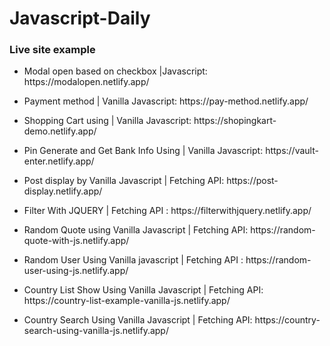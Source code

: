 # Javascript-Daily

### Live site example<br>
- <p>Modal open based on checkbox |Javascript: https://modalopen.netlify.app/</p>
- <p>Payment method | Vanilla Javascript: https://pay-method.netlify.app/</p>
- <p>Shopping Cart using | Vanilla Javascript: https://shopingkart-demo.netlify.app/</p>
- <p>Pin Generate and Get Bank Info Using | Vanilla Javascript: https://vault-enter.netlify.app/</p>
- <p>Post display by Vanilla Javascript | Fetching API: https://post-display.netlify.app/</p>
- <p>Filter With JQUERY | Fetching API  : https://filterwithjquery.netlify.app/</p>
- <p>Random Quote using Vanilla Javascript | Fetching API: https://random-quote-with-js.netlify.app/</p>
- <p>Random User Using Vanilla javascript | Fetching API : https://random-user-using-js.netlify.app/</p>
- <p>Country List Show Using Vanilla Javascript | Fetching API: https://country-list-example-vanilla-js.netlify.app/ </p>
- <p>Country Search Using Vanilla Javascript | Fetching API: https://country-search-using-vanilla-js.netlify.app/</p>